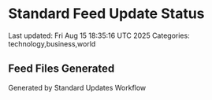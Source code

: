 # Standard Feed Update Status
Last updated: Fri Aug 15 18:35:16 UTC 2025
Categories: technology,business,world

## Feed Files Generated

Generated by Standard Updates Workflow
